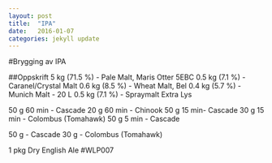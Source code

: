 ```yaml
---
layout: post
title:  "IPA"
date:   2016-01-07 
categories: jekyll update
---
```

#Brygging av IPA

##Oppskrift
5 kg (71.5 %) - Pale Malt, Maris Otter 5EBC 
0.5 kg (7.1 %) - Caranel/Crystal Malt 
0.6 kg (8.5 %) - Wheat Malt, Bel
0.4 kg (5.7 %) - Munich Malt - 20 L
0.5 kg (7.1 %) - Spraymalt Extra Lys

50 g 60 min - Cascade
20 g 60 min - Chinook
50 g 15 min- Cascade
30 g 15 min - Colombus (Tomahawk)
50 g 5 min - Cascade

50 g - Cascade
30 g - Colombus (Tomahawk)

1 pkg Dry English Ale #WLP007